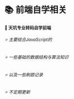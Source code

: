 # 📚 前端自学相关

#### 📝 天坑专业转码自学前端

###### ⭐️ 主要结合JavaScript的

###### ⭐️ 一些基础的数据结构与算法知识

###### ⭐️ 以及一些刷题记录

###### ⭐️ 不定期更新